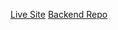 [Live Site](https://6289373c0c8e944658fda4dd--sensational-treacle-b3a685.netlify.app/)
[Backend Repo](https://github.com/benburgos/express_react_lab_be)